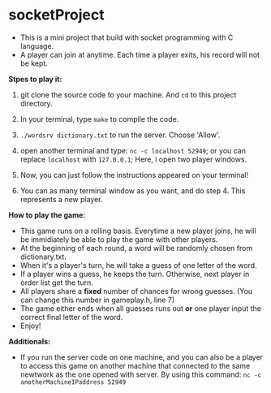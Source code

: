 # socketProject
* This is a mini project that build with socket programming with C language.
* A player can join at anytime. Each time a player exits, his record will not be kept.

**Stpes to play it:**
1. git clone the source code to your machine. And `cd` to this project directory.

2. In your terminal, type `make` to compile the code.

3. `./wordsrv dictionary.txt` to run the server. Choose 'Allow'.


4. open another terminal and type: `nc -c localhost 52949`; or you can replace `localhost` with `127.0.0.1`; Here, i open two player windows.

5. Now, you can just follow the instructions appeared on your terminal!

6. You can as many terminal window as you want, and do step 4. This represents a new player.

**How to play the game:**

* This game runs on a rolling basis. Everytime a new player joins, he will be immidiately be able to play the game with other players. 
* At the beginning of each round, a word will be randomly chosen from dictionary.txt.
* When it's a player's turn, he will take a guess of one letter of the word. 
* If a player wins a guess, he keeps the turn. Otherwise, next player in order list get the turn.
* All players share a **fixed** number of chances for wrong guesses. (You can change this number in gameplay.h, line 7)
* The game either ends when all guesses runs out **or** one player input the correct final letter of the word.
* Enjoy!

**Additionals:**
* If you run the server code on one machine, and you can also be a player to access this game on another machine that connected to the same newtwork as the one opened with server. 
By using this command: `nc -c anotherMachineIPaddress 52949`
